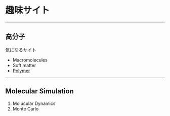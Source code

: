 # 趣味サイト
---
## 高分子
 
気になるサイト
 
- Macromolecules
- Soft matter
- [Polymer](https://www.journals.elsevier.com/polymer)
 ---
 ## Molecular Simulation
1. Molucular Dynamics
2. Monte Carlo
